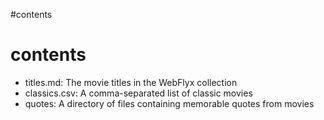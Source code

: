#contents

# contents

- titles.md: The movie titles in the WebFlyx collection
- classics.csv: A comma-separated list of classic movies
- quotes: A directory of files containing memorable quotes from movies